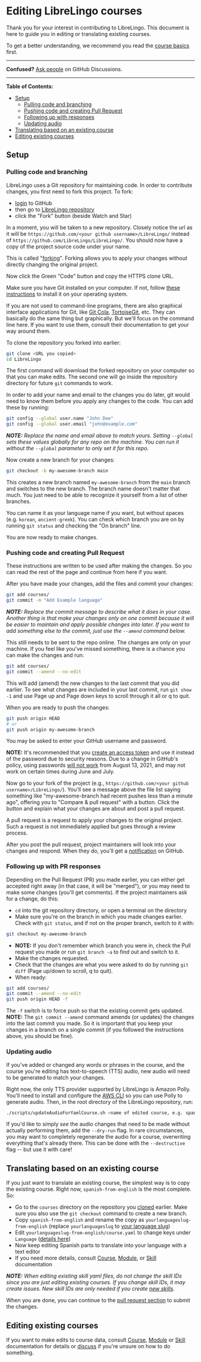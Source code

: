 # Editing LibreLingo courses

Thank you for your interest in contributing to LibreLingo. This document is here to guide you in editing or translating existing courses.

To get a better understanding, we recommend you read the [course basics](README.md#basics) first.

---

**Confused?**
[Ask people](https://github.com/LibreLingo/LibreLingo/discussions) on GitHub Discussions.

---

**Table of Contents:**
- [Setup](#setup)
  - [Pulling code and branching](#pulling-and-branching)
  - [Pushing code and creating Pull Request](#pushing-and-pr)
  - [Following up with responses](#following-up-pr)
  - [Updating audio](#updating-audio)
- [Translating based on an existing course](#translating)
- [Editing existing courses](#editing-existing)

## Setup

<a id="pulling-and-branching"></a>
### Pulling code and branching

LibreLingo uses a Git repository for maintaining code. In order to contribute changes, you first need to fork this project. To fork:
- [login](https://github.com/login) to GitHub
- then go to [LibreLingo repository](https://github.com/LibreLingo/LibreLingo/)
- click the "Fork" button (beside Watch and Star)

In a moment, you will be taken to a new repository. Closely notice the url as it will be `https://github.com/<your github username>/LibreLingo/` instead of `https://github.com/LibreLingo/LibreLingo/`. You should now have a copy of the project source code under your name.

This is called "[forking](https://guides.github.com/activities/forking/)". Forking allows you to apply your changes without directly changing the original project.

Now click the Green "Code" button and copy the HTTPS clone URL.

Make sure you have Git installed on your computer. If not, follow [these instructions](https://www.linode.com/docs/guides/how-to-install-git-on-linux-mac-and-windows/) to install it on your operating system.

If you are not used to command-line programs, there are also graphical interface applications for Git, like [Git Cola](https://git-cola.github.io/), [TortoiseGit](https://tortoisegit.org/), etc. They can basically do the same thing but graphically. But we'll focus on the command line here. If you want to use them, consult their documentation to get your way around them.

To clone the repository you forked into earlier:

```sh
git clone <URL you copied>
cd LibreLingo
```

The first command will download the forked repository on your computer so that you can make edits. The second one will go inside the repository directory for future `git` commands to work.

In order to add your name and email to the changes you do later, git would need to know them before you apply any changes to the code. You can add these by running:

```sh
git config --global user.name "John Doe"
git config --global user.email "john@example.com"
```

_**NOTE:** Replace the name and email above to match yours. Setting `--global` sets these values globally for any repo on the machine. You can run it without the `--global` parameter to only set it for this repo._

Now create a new branch for your changes:

```sh
git checkout -b my-awesome-branch main
```

This creates a new branch named `my-awesome-branch` from the `main` branch and switches to the new branch. The branch name doesn't matter that much. You just need to be able to recognize it yourself from a list of other branches.

You can name it as your language name if you want, but without spaces (e.g. `korean`, `ancient-greek`). You can check which branch you are on by running `git status` and checking the "On branch" line.

You are now ready to make changes.

<a id="pushing-and-pr"></a>
### Pushing code and creating Pull Request

These instructions are written to be used after making the changes. So you can read the rest of the page and continue from here if you want.

After you have made your changes, add the files and commit your changes:

```sh
git add courses/
git commit -m "Add Example language"
```

_**NOTE:** Replace the commit message to describe what it does in your case. Another thing is that make your changes only on one commit because it will be easier to maintain and apply possible changes into later. If you want to add something else to the commit, just use the `--amend` command below._

This still needs to be sent to the repo online. The changes are only on your machine. If you feel like you've missed something, there is a chance you can make the changes and run:

```sh
git add courses/
git commit --amend --no-edit
```

This will add (amend) the new changes to the last commit that you did earlier. To see what changes are included in your last commit, run `git show -1` and use Page up and Page down keys to scroll through it all or q to quit.

When you are ready to push the changes:

```sh
git push origin HEAD
# or
git push origin my-awesome-branch
```

You may be asked to enter your GitHub username and password.

**NOTE:** It's recommended that you [create an access token](https://docs.github.com/en/github/authenticating-to-github/creating-a-personal-access-token) and use it instead of the password due to security reasons. Due to a change in GitHub's policy, using passwords [will not work](https://github.blog/2020-12-15-token-authentication-requirements-for-git-operations/) from August 13, 2021, and may not work on certain times during June and July.

Now go to your fork of the project (e.g., `https://github.com/<your github username>/LibreLingo/`). You'll see a message above the file list saying something like "my-awesome-branch had recent pushes less than a minute ago", offering you to "Compare & pull request" with a button. Click the button and explain what your changes are about and post a pull request.

A pull request is a request to apply your changes to the original project. Such a request is not immediately applied but goes through a review process.

After you post the pull request, project maintainers will look into your changes and respond. When they do, you'll get a [notification](https://github.com/notifications) on GitHub.

<a id="following-up-pr"></a>
### Following up with PR responses

Depending on the Pull Request (PR) you made earlier, you can either get accepted right away (in that case, it will be "merged"), or you may need to make some changes (you'll get comments). If the project maintainers ask for a change, do this:

- `cd` into the git repository directory, or open a terminal on the directory
- Make sure you're on the branch in which you made changes earlier. Check with `git status`, and if not on the proper branch, switch to it with:
```sh
git checkout my-awesome-branch
```
- **NOTE:** If you don't remember which branch you were in, check the Pull request you made or run `git branch -a` to find out and switch to it.
- Make the changes requested.
- Check that the changes are what you were asked to do by running `git diff` (Page up/down to scroll, q to quit).
- When ready:
```sh
git add courses/
git commit --amend --no-edit
git push origin HEAD -f
```

The `-f` switch is to force push so that the existing commit gets updated. **NOTE:** The `git commit --amend` command amends (or updates) the changes into the last commit you made. So it is important that you keep your changes in a branch on a single commit (if you followed the instructions above, you should be fine).

### Updating audio

If you've added or changed any words or phrases in the course, and the course you're editing has text-to-speech (TTS) audio, new audio will need to be generated to match your changes.

Right now, the only TTS provider supported by LibreLingo is Amazon Polly. You'll need to install and configure the [AWS CLI](https://aws.amazon.com/cli/) so you can use Polly to generate audio. Then, in the root directory of the LibreLingo repository, run:

```sh
./scripts/updateAudioForYamlCourse.sh <name of edited course, e.g. spanish-from-english>
```

If you'd like to simply *see* the audio changes that need to be made without actually performing them, add the `--dry-run` flag. In rare circumstances, you may want to completely regenerate the audio for a course, overwriting everything that's already there. This can be done with the `--destructive` flag -- but use it with care!

<a id="translating"></a>
## Translating based on an existing course

If you just want to translate an existing course, the simplest way is to copy the existing course. Right now, `spanish-from-english` is the most complete. So:

- Go to the `courses` directory on the repository you [cloned](#pulling-and-branching) earlier. Make sure you also use the `git checkout` command to create a new branch.
- Copy `spanish-from-english` and rename the copy as `yourlanguageslug-from-english` (replace `yourlanguageslug` to [your language slug](README.md#things-new-contributors))
- Edit `yourlanguageslug-from-english/course.yaml` to change keys under `Language` ([details here](course.md#data-breakdown))
- Now keep editing Spanish parts to translate into your language with a text editor
- If you need more details, consult [Course](course.md), [Module](module.md), or [Skill](skill.md) documentation

_**NOTE:** When editing existing skill yaml files, do not change the skill IDs since you are just editing existing courses. If you change skill IDs, it may create issues. New skill IDs are only needed if you create [new skills](skill.md#creating-new)._

When you are done, you can continue to the [pull request section](#pushing-and-pr) to submit the changes.

<a id="editing-existing"></a>
## Editing existing courses

If you want to make edits to course data, consult [Course](course.md), [Module](module.md) or [Skill](skill.md) documentation for details or [discuss](https://github.com/LibreLingo/LibreLingo/discussions) if you're unsure on how to do something.

